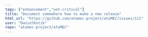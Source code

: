 ```yaml
---
tags: ["enhancement","not-critical"]
title: "Document somewhere how to make a new release"
html_url: "https://github.com/atomec-project/atoMEC/issues/111"
user: "DanielKotik"
repo: "atomec-project/atoMEC"
---
```


